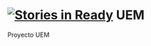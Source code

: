 [![Stories in Ready](https://badge.waffle.io/DavidSPCrack/UEM_AccesoADatos.png?label=ready&title=Ready)](https://waffle.io/DavidSPCrack/UEM_AccesoADatos)
UEM
===

Proyecto UEM
